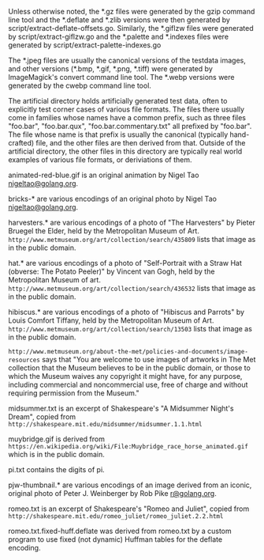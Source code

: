 Unless otherwise noted, the \*.gz files were generated by the gzip command line
tool and the \*.deflate and \*.zlib versions were then generated by
script/extract-deflate-offsets.go. Similarly, the \*.giflzw files were
generated by script/extract-giflzw.go and the \*.palette and \*.indexes files
were generated by script/extract-palette-indexes.go

The \*.jpeg files are usually the canonical versions of the testdata images,
and other versions (\*.bmp, \*.gif, \*.png, \*.tiff) were generated by
ImageMagick's convert command line tool. The \*.webp versions were generated by
the cwebp command line tool.



The artificial directory holds artificially generated test data, often to
explicitly test corner cases of various file formats. The files there usually
come in families whose names have a common prefix, such as three files
"foo.bar", "foo.bar.qux", "foo.bar.commentary.txt" all prefixed by "foo.bar".
The file whose name is that prefix is usually the canonical (typically
hand-crafted) file, and the other files are then derived from that. Outside of
the artificial directory, the other files in this directory are typically real
world examples of various file formats, or deriviations of them.



animated-red-blue.gif is an original animation by Nigel Tao
<nigeltao@golang.org>.

bricks-\* are various encodings of an original photo by Nigel Tao
<nigeltao@golang.org>.

harvesters.\* are various encodings of a photo of "The Harvesters" by Pieter
Bruegel the Elder, held by the Metropolitan Museum of Art.
`http://www.metmuseum.org/art/collection/search/435809` lists that image as in
the public domain.

hat.\* are various encodings of a photo of "Self-Portrait with a Straw Hat
(obverse: The Potato Peeler)" by Vincent van Gogh, held by the Metropolitan
Museum of art. `http://www.metmuseum.org/art/collection/search/436532` lists
that image as in the public domain.

hibiscus.\* are various encodings of a photo of "Hibiscus and Parrots" by Louis
Comfort Tiffany, held by the Metropolitan Museum of Art.
`http://www.metmuseum.org/art/collection/search/13503` lists that image as in
the public domain.

`http://www.metmuseum.org/about-the-met/policies-and-documents/image-resources`
says that "You are welcome to use images of artworks in The Met collection that
the Museum believes to be in the public domain, or those to which the Museum
waives any copyright it might have, for any purpose, including commercial and
noncommercial use, free of charge and without requiring permission from the
Museum."

midsummer.txt is an excerpt of Shakespeare's "A Midsummer Night's Dream",
copied from `http://shakespeare.mit.edu/midsummer/midsummer.1.1.html`

muybridge.gif is derived from
`https://en.wikipedia.org/wiki/File:Muybridge_race_horse_animated.gif` which is
in the public domain.

pi.txt contains the digits of pi.

pjw-thumbnail.\* are various encodings of an image derived from an iconic,
original photo of Peter J. Weinberger by Rob Pike <r@golang.org>.

romeo.txt is an excerpt of Shakespeare's "Romeo and Juliet", copied from
`http://shakespeare.mit.edu/romeo_juliet/romeo_juliet.2.2.html`

romeo.txt.fixed-huff.deflate was derived from romeo.txt by a custom program to
use fixed (not dynamic) Huffman tables for the deflate encoding.
